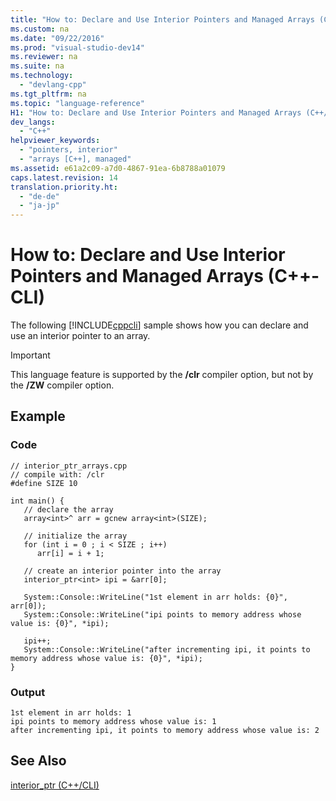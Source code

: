 ```yaml
---
title: "How to: Declare and Use Interior Pointers and Managed Arrays (C++-CLI)"
ms.custom: na
ms.date: "09/22/2016"
ms.prod: "visual-studio-dev14"
ms.reviewer: na
ms.suite: na
ms.technology: 
  - "devlang-cpp"
ms.tgt_pltfrm: na
ms.topic: "language-reference"
H1: "How to: Declare and Use Interior Pointers and Managed Arrays (C++/CLI)"
dev_langs: 
  - "C++"
helpviewer_keywords: 
  - "pointers, interior"
  - "arrays [C++], managed"
ms.assetid: e61a2c09-a7d0-4867-91ea-6b8788a01079
caps.latest.revision: 14
translation.priority.ht: 
  - "de-de"
  - "ja-jp"
---
```

# How to: Declare and Use Interior Pointers and Managed Arrays (C++-CLI)
The following [!INCLUDE[cppcli](../vs140/includes/cppcli_md.md)] sample shows how you can declare and use an interior pointer to an array.  
  
> [!IMPORTANT]
>  This language feature is supported by the **/clr** compiler option, but not by the **/ZW** compiler option.  
  
## Example  
  
### Code  
  
```  
// interior_ptr_arrays.cpp  
// compile with: /clr  
#define SIZE 10  
  
int main() {  
   // declare the array  
   array<int>^ arr = gcnew array<int>(SIZE);  
  
   // initialize the array  
   for (int i = 0 ; i < SIZE ; i++)  
      arr[i] = i + 1;  
  
   // create an interior pointer into the array  
   interior_ptr<int> ipi = &arr[0];  
  
   System::Console::WriteLine("1st element in arr holds: {0}", arr[0]);  
   System::Console::WriteLine("ipi points to memory address whose value is: {0}", *ipi);  
  
   ipi++;  
   System::Console::WriteLine("after incrementing ipi, it points to memory address whose value is: {0}", *ipi);  
}  
```  
  
### Output  
  
```  
1st element in arr holds: 1  
ipi points to memory address whose value is: 1  
after incrementing ipi, it points to memory address whose value is: 2  
```  
  
## See Also  
 [interior_ptr (C++/CLI)](../vs140/interior_ptr--c---cli-.md)